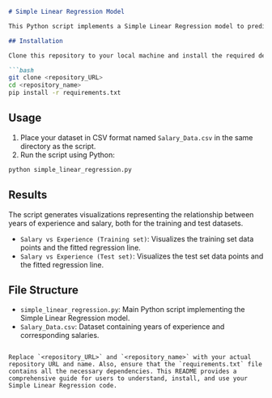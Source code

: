 ```markdown
# Simple Linear Regression Model

This Python script implements a Simple Linear Regression model to predict salaries based on years of experience.

## Installation

Clone this repository to your local machine and install the required dependencies using pip:

```bash
git clone <repository_URL>
cd <repository_name>
pip install -r requirements.txt
```

## Usage

1. Place your dataset in CSV format named `Salary_Data.csv` in the same directory as the script.
2. Run the script using Python:

```bash
python simple_linear_regression.py
```

## Results

The script generates visualizations representing the relationship between years of experience and salary, both for the training and test datasets.

- `Salary vs Experience (Training set)`: Visualizes the training set data points and the fitted regression line.
- `Salary vs Experience (Test set)`: Visualizes the test set data points and the fitted regression line.

## File Structure

- `simple_linear_regression.py`: Main Python script implementing the Simple Linear Regression model.
- `Salary_Data.csv`: Dataset containing years of experience and corresponding salaries.

```

Replace `<repository_URL>` and `<repository_name>` with your actual repository URL and name. Also, ensure that the `requirements.txt` file contains all the necessary dependencies. This README provides a comprehensive guide for users to understand, install, and use your Simple Linear Regression code.
